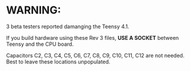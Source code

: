 # WARNING:

3 beta testers reported damanging the Teensy 4.1.

If you build hardware using these Rev 3 files, **USE A SOCKET** between Teensy and the CPU board.

Capacitors C2, C3, C4, C5, C6, C7, C8, C9, C10, C11, C12 are not needed.  Best to leave these locations unpopulated.

